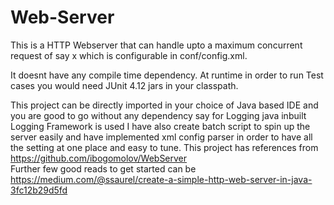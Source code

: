 # Web-Server

This is a HTTP Webserver that can handle upto a maximum concurrent request of
say x which is configurable in conf/config.xml.

It doesnt have any compile time dependency. At runtime in order to run Test cases you
would need JUnit 4.12 jars in your classpath.

This project can be directly imported in your choice of Java based IDE and you are good to go without any dependency say for Logging java inbuilt Logging Framework is used
I have also create batch script to spin up the server easily and have implemented xml config parser in 
order to have all the setting at one place and easy to tune.
This project has references from https://github.com/ibogomolov/WebServer  
Further few good reads to get started can be https://medium.com/@ssaurel/create-a-simple-http-web-server-in-java-3fc12b29d5fd

